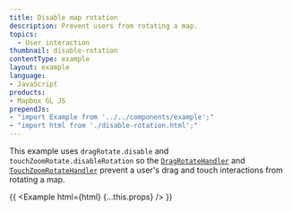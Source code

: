 ```yaml
---
title: Disable map rotation
description: Prevent users from rotating a map.
topics:
  - User interaction
thumbnail: disable-rotation
contentType: example
layout: example
language:
- JavaScript
products:
- Mapbox GL JS
prependJs:
- "import Example from '../../components/example';"
- "import html from './disable-rotation.html';"
---
```


This example uses `dragRotate.disable` and `touchZoomRotate.disableRotation` so the [`DragRotateHandler`](https://docs.mapbox.com/mapbox-gl-js/api/handlers/#dragrotatehandler) and [`TouchZoomRotateHandler`](https://docs.mapbox.com/mapbox-gl-js/api/handlers/#touchzoomrotatehandler) prevent a user's drag and touch interactions from rotating a map.


{{ <Example html={html} {...this.props} /> }}
